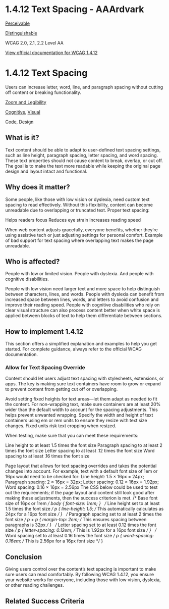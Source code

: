 # 1.4.12 Text Spacing - AAArdvark

[Perceivable](https://aaardvarkaccessibility.com/wcag-principle/perceivable/)

[Distinguishable](https://aaardvarkaccessibility.com/wcag-guideline/distinguishable/)

WCAG 2.0, 2.1, 2.2
Level AA

[View official documentation for WCAG 1.4.12](https://www.w3.org/WAI/WCAG22/Understanding/text-spacing.html)

# 1.4.12 Text Spacing

Users can increase letter, word, line, and paragraph spacing without cutting off content or breaking functionality.

[Zoom and Legibility](https://aaardvarkaccessibility.com/wcag-theme/zoom-and-legibility/) 

 

[Cognitive](https://aaardvarkaccessibility.com/wcag-disability/cognitive/), [Visual](https://aaardvarkaccessibility.com/wcag-disability/visual/) 

 

[Code](https://aaardvarkaccessibility.com/wcag-responsibility/code/), [Design](https://aaardvarkaccessibility.com/wcag-responsibility/design/) 

## What is it?

Text content should be able to adapt to user-defined text spacing settings, such as line height, paragraph spacing, letter spacing, and word spacing. These text properties should not cause content to break, overlap, or cut off.
The goal is to make the text more readable while keeping the original page design and layout intact and functional.

## Why does it matter?

Some people, like those with low vision or dyslexia, need custom text spacing to read effectively. Without this flexibility, content can become unreadable due to overlapping or truncated text.
Proper text spacing:

Helps readers focus
Reduces eye strain
Increases reading speed

When web content adjusts gracefully, everyone benefits, whether they’re using assistive tech or just adjusting settings for personal comfort.
Example of bad support for text spacing where overlapping text makes the page unreadable.

## Who is affected?

People with low or limited vision. People with dyslexia. And people with cognitive disabilities.

People with low vision need larger text and more space to help distinguish between characters, lines, and words.
People with dyslexia can benefit from increased space between lines, words, and letters to avoid confusion and improve their reading speed.
People with cognitive disabilities who rely on clear visual structure can also process content better when white space is applied between blocks of text to help them differentiate between sections.

## How to implement 1.4.12

This section offers a simplified explanation and examples to help you get started. For complete guidance, always refer to the official WCAG documentation.

### Allow for Text Spacing Override

Content should let users adjust text spacing with stylesheets, extensions, or apps. The key is making sure text containers have room to grow or expand to prevent content from getting cut off or overlapping.

Avoid setting fixed heights for text areas—let them adapt as needed to fit the content.
For non-wrapping text, make sure containers are at least 20% wider than the default width to account for the spacing adjustments. This helps prevent unwanted wrapping.
Specify the width and height of text containers using em or rem units to ensure they resize with text size changes. Fixed units risk text cropping when resized.

When testing, make sure that you can meet these requirements:

Line height to at least 1.5 times the font size
Paragraph spacing to at least 2 times the font size
Letter spacing to at least .12 times the font size
Word spacing to at least .16 times the font size

Page layout that allows for text spacing overrides and takes the potential changes into account. For example, text with a default font size of 1em or 16px would need to be checked for: Line height: 1.5 × 16px = 24px; Paragraph spacing: 2 × 16px = 32px; Letter spacing: 0.12 × 16px = 1.92px; Word spacing: 0.16 × 16px = 2.56px
The CSS below could be used to test out the requirements; if the page layout and content still look good after making these adjustments, then the success criterion is met.
/* Base font size of 16px or 1rem */
body { font-size: 1rem; }
 
/* Line height set to at least 1.5 times the font size */
p { line-height: 1.5; /* This automatically calculates as 24px for a 16px font size */ }
 
/* Paragraph spacing set to at least 2 times the font size */
p + p { margin-top: 2em; /* This ensures spacing between paragraphs is 32px */ }
 
/* Letter spacing set to at least 0.12 times the font size */
p { letter-spacing: 0.12em; /* This is 1.92px for a 16px font size */ }
 
/* Word spacing set to at least 0.16 times the font size */
p { word-spacing: 0.16em; /* This is 2.56px for a 16px font size */ }

## Conclusion

Giving users control over the content’s text spacing is important to make sure users can read comfortably. By following WCAG 1.4.12, you ensure your website works for everyone, including those with low vision, dyslexia, or other reading challenges.

## Related Success Criteria

